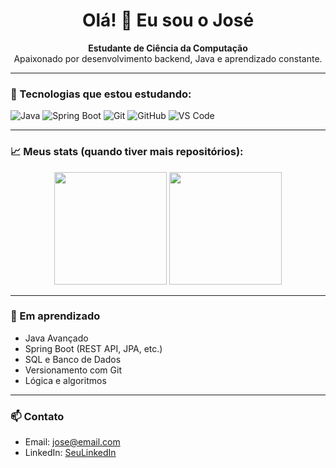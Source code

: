 <h1 align="center">Olá! 👋 Eu sou o José</h1>

<p align="center">
  <strong>Estudante de Ciência da Computação</strong> <br>
  Apaixonado por desenvolvimento backend, Java e aprendizado constante.
</p>

---

### 🚀 Tecnologias que estou estudando:
![Java](https://img.shields.io/badge/Java-ED8B00?style=for-the-badge&logo=java&logoColor=white)
![Spring Boot](https://img.shields.io/badge/Spring_Boot-6DB33F?style=for-the-badge&logo=spring-boot&logoColor=white)
![Git](https://img.shields.io/badge/Git-F05032?style=for-the-badge&logo=git&logoColor=white)
![GitHub](https://img.shields.io/badge/GitHub-181717?style=for-the-badge&logo=github&logoColor=white)
![VS Code](https://img.shields.io/badge/VSCode-007ACC?style=for-the-badge&logo=visual-studio-code&logoColor=white)

---

### 📈 Meus stats (quando tiver mais repositórios):
<div align="center">
  <img height="180em" src="https://github-readme-stats.vercel.app/api?username=SEU_USUARIO&show_icons=true&theme=tokyonight" />
  <img height="180em" src="https://github-readme-stats.vercel.app/api/top-langs/?username=SEU_USUARIO&layout=compact&theme=tokyonight" />
</div>

---

### 🧠 Em aprendizado
- Java Avançado
- Spring Boot (REST API, JPA, etc.)
- SQL e Banco de Dados
- Versionamento com Git
- Lógica e algoritmos

---

### 📫 Contato
- Email: jose@email.com  
- LinkedIn: [SeuLinkedIn](https://www.linkedin.com/in/seuusuario)
